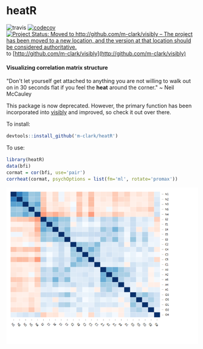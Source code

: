 # heatR

![travis](https://travis-ci.org/m-clark/heatR.svg?branch=master)
[![codecov](https://codecov.io/gh/m-clark/heatR/branch/master/graph/badge.svg)](https://codecov.io/gh/m-clark/heatR)
[![Project Status: Moved to http://github.com/m-clark/visibly – The project has been moved to a new location, and the version at that location should be considered authoritative.](https://www.repostatus.org/badges/latest/moved.svg)](https://www.repostatus.org/#moved) to [http://github.com/m-clark/visibly](http://github.com/m-clark/visibly)


#### Visualizing correlation matrix structure

"Don't let yourself get attached to anything you are not willing to walk out on in 30 seconds flat if you feel the **heat** around the corner." ~ Neil McCauley

This package is now deprecated.  However, the primary function has been incorporated into [visibly](https://m-clark.github.io/visibly) and improved, so check it out over there.


To install:

```r
devtools::install_github('m-clark/heatR')
```

To use:

```r
library(heatR)
data(bfi)
cormat = cor(bfi, use='pair')
corrheat(cormat, psychOptions = list(fm='ml', rotate='promax'))
```
![](bfi.png)


